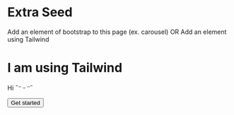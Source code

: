 <html>
    <head>
    <link rel="stylesheet" href="extra.css">
    </head>
    <body>
<div class="index-header">
    <h1>Extra Seed</h1>
    <p>Add an element of bootstrap to this page (ex. carousel) OR Add an element using Tailwind</p>
</div>

<div class="flex justify-center items-center h-screen">
  <div class="bg-white p-6 rounded-lg shadow-lg">
    <h1 class="text-3xl font-bold text-gray-900">I am using Tailwind</h1>
    <p class="text-gray-700 mt-2">Hi  ˶ᵔ ᵕ ᵔ˶ </p>
    <button class="bg-blue-500 hover:bg-blue-700 text-white font-bold py-2 px-4 rounded mt-4">Get started</button>
  </div>
</div>



